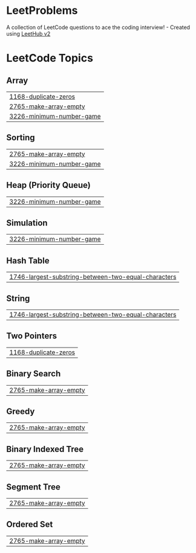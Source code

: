 # LeetProblems
A collection of LeetCode questions to ace the coding interview! - Created using [LeetHub v2](https://github.com/arunbhardwaj/LeetHub-2.0)

<!---LeetCode Topics Start-->
# LeetCode Topics
## Array
|  |
| ------- |
| [1168-duplicate-zeros](https://github.com/Jayaprakash02/LeetProblems/tree/master/1168-duplicate-zeros) |
| [2765-make-array-empty](https://github.com/Jayaprakash02/LeetProblems/tree/master/2765-make-array-empty) |
| [3226-minimum-number-game](https://github.com/Jayaprakash02/LeetProblems/tree/master/3226-minimum-number-game) |
## Sorting
|  |
| ------- |
| [2765-make-array-empty](https://github.com/Jayaprakash02/LeetProblems/tree/master/2765-make-array-empty) |
| [3226-minimum-number-game](https://github.com/Jayaprakash02/LeetProblems/tree/master/3226-minimum-number-game) |
## Heap (Priority Queue)
|  |
| ------- |
| [3226-minimum-number-game](https://github.com/Jayaprakash02/LeetProblems/tree/master/3226-minimum-number-game) |
## Simulation
|  |
| ------- |
| [3226-minimum-number-game](https://github.com/Jayaprakash02/LeetProblems/tree/master/3226-minimum-number-game) |
## Hash Table
|  |
| ------- |
| [1746-largest-substring-between-two-equal-characters](https://github.com/Jayaprakash02/LeetProblems/tree/master/1746-largest-substring-between-two-equal-characters) |
## String
|  |
| ------- |
| [1746-largest-substring-between-two-equal-characters](https://github.com/Jayaprakash02/LeetProblems/tree/master/1746-largest-substring-between-two-equal-characters) |
## Two Pointers
|  |
| ------- |
| [1168-duplicate-zeros](https://github.com/Jayaprakash02/LeetProblems/tree/master/1168-duplicate-zeros) |
## Binary Search
|  |
| ------- |
| [2765-make-array-empty](https://github.com/Jayaprakash02/LeetProblems/tree/master/2765-make-array-empty) |
## Greedy
|  |
| ------- |
| [2765-make-array-empty](https://github.com/Jayaprakash02/LeetProblems/tree/master/2765-make-array-empty) |
## Binary Indexed Tree
|  |
| ------- |
| [2765-make-array-empty](https://github.com/Jayaprakash02/LeetProblems/tree/master/2765-make-array-empty) |
## Segment Tree
|  |
| ------- |
| [2765-make-array-empty](https://github.com/Jayaprakash02/LeetProblems/tree/master/2765-make-array-empty) |
## Ordered Set
|  |
| ------- |
| [2765-make-array-empty](https://github.com/Jayaprakash02/LeetProblems/tree/master/2765-make-array-empty) |
<!---LeetCode Topics End-->